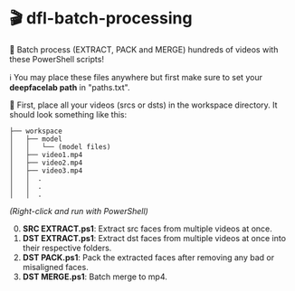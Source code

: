 # 🎬 dfl-batch-processing
🚀 Batch process (EXTRACT, PACK and MERGE) hundreds of videos with these PowerShell scripts!

ℹ️ You may place these files anywhere but first make sure to set your **deepfacelab path** in "paths.txt".

📁 First, place all your videos (srcs or dsts) in the workspace directory. It should look something like this:

```
├── workspace
│   ├── model
│   │   └── (model files)
│   ├── video1.mp4
│   ├── video2.mp4
│   ├── video3.mp4
│   │  .
│   │  .
│   │  .
```

*(Right-click and run with PowerShell)*

0. **SRC EXTRACT.ps1**: Extract src faces from multiple videos at once.
1. **DST EXTRACT.ps1**: Extract dst faces from multiple videos at once into their respective folders.
2. **DST PACK.ps1**: Pack the extracted faces after removing any bad or misaligned faces.
3. **DST MERGE.ps1**: Batch merge to mp4.
